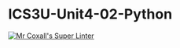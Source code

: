 # ICS3U-Unit4-02-Python
[![Mr Coxall's Super Linter](https://github.com/zaida-hammmel2108/ICS3U-Unit4-02-Python/workflows/Mr%20Coxall's%20Super%20Linter/badge.svg)](https://github.com/zaida-hammmel2108/ICS3U-Unit4-02-Python/actions/)
